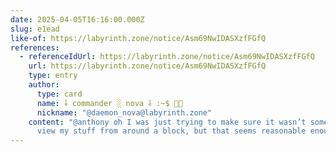 ```yaml
---
date: 2025-04-05T16:16:00.000Z
slug: e1ead
like-of: https://labyrinth.zone/notice/Asm69NwIDASXzfFGfQ
references:
  - referenceIdUrl: https://labyrinth.zone/notice/Asm69NwIDASXzfFGfQ
    url: https://labyrinth.zone/notice/Asm69NwIDASXzfFGfQ
    type: entry
    author:
      type: card
      name: ⸸ commander ░ nova ⸸ :~$ 🏳️‍⚧️
      nickname: "@daemon_nova@labyrinth.zone"
    content: "@anthony oh I was just trying to make sure it wasn’t someone trying to
      view my stuff from around a block, but that seems reasonable enough"
---
```



